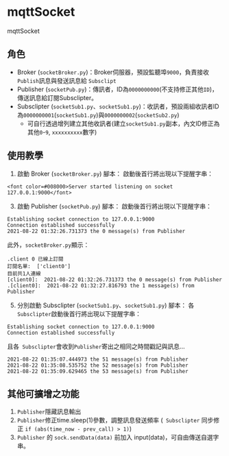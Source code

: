 # mqttSocket
mqttSocket

## 角色
- Broker (`socketBroker.py`)：Broker伺服器，預設監聽埠`9000`，負責接收`Publish`訊息與發送訊息給 `Subsclipt`
- Publisher (`socketPub.py`)：傳訊者，ID為`0000000000`(不支持修正其他`ID`)，傳送訊息給訂閱Subsclipter。
- Subsclipter (`socketSub1.py`、`socketSub1.py`)：收訊者，預設兩組收訊者ID為`0000000001`(`socketSub1.py`)與`0000000002`(`socketSub2.py`)
  - 可自行透過增列建立其他收訊者(建立`socketSub1.py`副本，內文ID修正為其他`0`-`9`, `xxxxxxxxxx`數字)
## 使用教學
1. 啟動 Broker (`socketBroker.py`) 腳本：
啟動後首行將出現以下提醒字串：
```
<font color=#008000>Server started listening on socket 127.0.0.1:9000</font>
```
3. 啟動 Publisher (`socketPub.py`) 腳本：
啟動後首行將出現以下提醒字串：
```
Establishing socket connection to 127.0.0.1:9000
Connection established successfully
2021-08-22 01:32:26.731373 the 0 message(s) from Publisher
```
此外，`socketBroker.py`顯示：
```
.client 0 已線上訂閱
訂閱名單:  ['client0']
目前共1人連線
[client0]:  2021-08-22 01:32:26.731373 the 0 message(s) from Publisher
.[client0]:  2021-08-22 01:32:27.816793 the 1 message(s) from Publisher
```
5. 分別啟動 Subsclipter (`socketSub1.py`、`socketSub1.py`) 腳本：
各`Subsclipter`啟動後首行將出現以下提醒字串：
```
Establishing socket connection to 127.0.0.1:9000
Connection established successfully
```
且各` Subsclipter`會收到`Publisher`寄出之相同之時間戳記與訊息...
```
2021-08-22 01:35:07.444973 the 51 message(s) from Publisher
2021-08-22 01:35:08.535752 the 52 message(s) from Publisher
2021-08-22 01:35:09.629465 the 53 message(s) from Publisher
```
## 其他可擴增之功能
1. `Publisher`隱藏訊息輸出
2. `Publisher`修正time.sleep(1)參數，調整訊息發送頻率 (` Subsclipter` 同步修正 `if (abs(time_now - prev_call) > 1)`)
3. `Publisher` 的 `sock.sendData(data)` 前加入 input(data)，可自由傳送自選字串。

